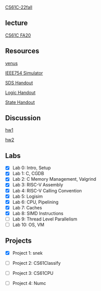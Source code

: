 [CS61C-22fall](https://cs61c.org/fa22/)

## lecture

[CS61C FA20](https://www.bilibili.com/video/BV1Se411c766/?spm_id_from=333.337.search-card.all.click&vd_source=ffd7aa33c178fb1cead28a3d0df0d4d0)

## Resources
[venus](https://venus.cs61c.org/)

[IEEE754 Simulator](https://www.h-schmidt.net/FloatConverter/IEEE754.html)

[SDS Handout](https://inst.eecs.berkeley.edu/~cs61c/sp21/resources-pdfs/sds.pdf)

[Logic Handout](https://inst.eecs.berkeley.edu/~cs61c/sp21/resources-pdfs/boolean.pdf)

[State Handout](https://inst.eecs.berkeley.edu/~cs61c/sp21/resources-pdfs/state.pdf)

## Discussion

[hw1](https://www.youtube.com/watch?v=vqctG2mzxDE)

[hw2](https://www.youtube.com/watch?v=6NseWohIjHY)

## Labs

- [x] Lab 0: Intro, Setup
- [x] Lab 1: C, CGDB
- [x] Lab 2: C Memory Management, Valgrind
- [x] Lab 3: RISC-V Assembly
- [x] Lab 4: RISC-V Calling Convention
- [x] Lab 5: Logisim
- [x] Lab 6: CPU, Pipelining
- [x] Lab 7: Caches
- [x] Lab 8: SIMD Instructions
- [ ] Lab 9: Thread Level Parallelism
- [ ] Lab 10: OS, VM

## Projects

- [x] Project 1: snek
- [ ] Project 2: CS61Classify
- [ ] Project 3: CS61CPU
- [ ] Project 4: Numc



